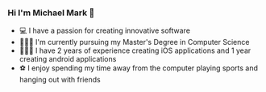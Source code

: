 ### Hi I'm Michael Mark 👋

- 💻 I have a passion for creating innovative software
- 👨🏿‍🎓 I'm currently pursuing my Master's Degree in Computer Science
- 👨🏾‍💻 I have 2 years of experience creating iOS applications and 1 year creating android applications
- ⚽️ I enjoy spending my time away from the computer playing sports and hanging out with friends
